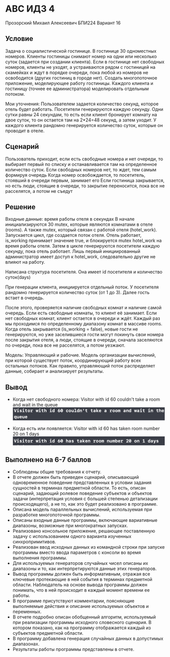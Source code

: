 # АВС ИДЗ 4
Прозорский Михаил Алексеевич
БПИ224
Вариант 16

## Условие
Задача о социалистической гостинице. В гостинице 30 одноместных номеров. Клиенты гостиницы снимают номер на одни или несколько суток (задается при создании клиента). Если в гостинице нет свободных номеров, клиенты не уходят, а устраиваются рядом с гостиницей на скамейках и ждут в порядке очереди, пока любой из номеров не освободится (других гостиниц в городе нет). Создать многопоточное приложение, моделирующее работу гостиницы. Каждого клиента и гостиницу (точнее ее администратора) моделировать отдельным потоком.

Мои уточнения: Пользователем задается количество секунд, которое отель будет работать. Посетители генерируются каждую секунду. Одни сутки равны 24 секундам, то есть если клиент бронирует комнату на двое суток, то он остается там на 2*24=48 секунд, а затем уходит. У каждого клиента рандомно генерируется количество суток, которые он проводит в отеле. 

## Сценарий
Пользователь приходит, если есть свободные номера и нет очереди, то выбирает первый по списку и останавливается там на определенное количество суток. Если свободных номеров нет, то ждет, тем самым формируя очередь
Когда номер освобождается, то посетитель, стоявший в очереди первым, занимает его
Если гостиница закрывается, но есть люди, стоящие в очереди, то закрытие переносится, пока все не расселятся, а потом не съедут

## Решение
Входные данные: время работы отеля в секундах
В начале инициализируются 30 mutex, которые являются комнатами в отеле (rooms). А также mutex, который связан с работой отеля (hotel_work). Запускается цикл, где создается поток отеля. Отель работает, is_working принимает значение true, и блокируется mutex hotel_work на время работы отеля. Затем в цикле генерируются посетители каждую секунду, пока отель работает. Лишь первый инициированный администратор имеет доступ к hotel_work, следовательно другие не влияют на работу.

Написана структура посетителя. Она имеет id посетителя и количество суток(days)

При генерации клиента, инициируется отдельный поток. У посетителя рандомно генерируется количество суток (от 1 до 3). Далее гость встает в очередь. 

После этого, проверяется наличие свободных комнат и наличие самой очередь. Если есть свободные комнаты, то клиент её занимает. Если нет свободных комнат, клиент остается в очереди и ждёт. Каждый раз мы проходимся по определенному диапазону комнат в массиве rooms.
Когда отель закрывается (is_working = false), новые гости не генерируются, но уже заселившиеся гости могут покинуть свои номера после закрытия отеля, а люди, стоящие в очереди, сначала заселяются по очереди, пока все не расселятся, а потом уезжают. 

Модель: Управляющий и рабочие. Модель организации вычислений, при которой существует поток, координирующий работу всех остальных потоков. Как правило, управляющий поток распределяет данные, собирает и анализирует результаты.

## Вывод
* Когда нет свободного номера:
Visitor with id 60 couldn't take a room and wait in the queue
![](5.png)

* Когда есть или появляется:
Visitor with id 60 has taken room number 20 on 1 days
![](3.png)

## Выполнено на 6-7 баллов
* Соблюдены общие требования к отчету.
* В отчете должен быть приведен сценарий, описывающий одновременное поведение представленных в условии задания сущностей в терминах предметной области. То есть, описан сценарий, задающий ролевое поведение субъектов и объектов задачи (интерпретация условия с большей степенью детализации происходящего), а не то, как это будет реализовано в программе.
* Описана модель параллельных вычислений, используемая при разработке многопоточной программы.
* Описаны входные данные программы, включающие вариативные диапазоны, возможные при многократных запусках.
* Реализовано консольное приложение, решающее поставленную задачу с использованием одного варианта изученных синхропримитивов.
* Реализован ввод исходных данных из командной строки при запуске программы вместо ввода параметров с консоли во время выполнения программы.
* Для используемых генераторов случайных чисел описаны их диапазоны и то, как интерпретируются данные этих генераторов.
* Вывод программы должен быть информативным, отражая все ключевые протекающие в ней события в терминах предметной области. Наблюдатель на основе вывода программы должен понимать, что в ней происходит в каждый момент времени ее работы.
* В программе присутствуют комментарии, поясняющие выполняемые действия и описание используемых объектов и переменных.
* В отчете подробно описан обобщенный алгоритм, используемый при реализации программы исходного словесного сценария. В котором показано, как на программу отображается каждый из субъектов предметной области.
* В программу добавлена генерация случайных данных в допустимых диапазонах.
* Результаты работы программы представлены в отчете.
